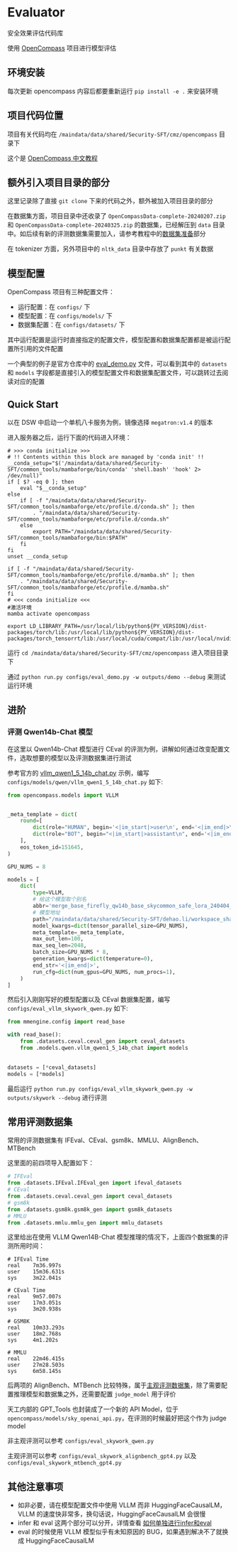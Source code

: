 # Evaluator

安全效果评估代码库

使用 [OpenCompass](https://github.com/open-compass/opencompass/tree/main) 项目进行模型评估

## 环境安装

每次更新 opencompass 内容后都要重新运行 `pip install -e .` 来安装环境

## 项目代码位置

项目有关代码均在 `/maindata/data/shared/Security-SFT/cmz/opencompass` 目录下

这个是 [OpenCompass 中文教程](https://opencompass.readthedocs.io/zh-cn/latest/index.html)

## 额外引入项目目录的部分

这里记录除了直接 `git clone` 下来的代码之外，额外被加入项目目录的部分

在数据集方面，项目目录中还收录了 `OpenCompassData-complete-20240207.zip` 和 `OpenCompassData-complete-20240325.zip` 的数据集，已经解压到 `data` 目录中。如后续有新的评测数据集需要加入，请参考教程中的[数据集准备](https://opencompass.readthedocs.io/zh-cn/latest/get_started/installation.html#id2)部分

在 tokenizer 方面，另外项目中的 `nltk_data` 目录中存放了 `punkt` 有关数据

## 模型配置

OpenCompass 项目有三种配置文件：
- 运行配置：在 `configs/` 下
- 模型配置：在 `configs/models/` 下
- 数据集配置：在 `configs/datasets/` 下

其中运行配置是运行时直接指定的配置文件，模型配置和数据集配置都是被运行配置所引用的文件配置

一个典型的例子是官方仓库中的 [eval_demo.py](https://github.com/open-compass/opencompass/blob/main/configs/eval_demo.py) 文件，可以看到其中的 `datasets` 和 `models` 字段都是直接引入的模型配置文件和数据集配置文件，可以跳转过去阅读对应的配置

## Quick Start

以在 DSW 中启动一个单机八卡服务为例，镜像选择 `megatron:v1.4` 的版本

进入服务器之后，运行下面的代码进入环境：

```shell
# >>> conda initialize >>>
# !! Contents within this block are managed by 'conda init' !!
__conda_setup="$('/maindata/data/shared/Security-SFT/common_tools/mambaforge/bin/conda' 'shell.bash' 'hook' 2> /dev/null)"
if [ $? -eq 0 ]; then
    eval "$__conda_setup"
else
    if [ -f "/maindata/data/shared/Security-SFT/common_tools/mambaforge/etc/profile.d/conda.sh" ]; then
        . "/maindata/data/shared/Security-SFT/common_tools/mambaforge/etc/profile.d/conda.sh"
    else
        export PATH="/maindata/data/shared/Security-SFT/common_tools/mambaforge/bin:$PATH"
    fi
fi
unset __conda_setup

if [ -f "/maindata/data/shared/Security-SFT/common_tools/mambaforge/etc/profile.d/mamba.sh" ]; then
    . "/maindata/data/shared/Security-SFT/common_tools/mambaforge/etc/profile.d/mamba.sh"
fi
# <<< conda initialize <<<
#激活环境
mamba activate opencompass

export LD_LIBRARY_PATH=/usr/local/lib/python${PY_VERSION}/dist-packages/torch/lib:/usr/local/lib/python${PY_VERSION}/dist-packages/torch_tensorrt/lib:/usr/local/cuda/compat/lib:/usr/local/nvidia/lib:/usr/local/nvidia/lib64
```

运行 `cd /maindata/data/shared/Security-SFT/cmz/opencompass` 进入项目目录下

通过 `python run.py configs/eval_demo.py -w outputs/demo --debug` 来测试运行环境

## 进阶

### 评测 Qwen14b-Chat 模型

在这里以 Qwen14b-Chat 模型进行 CEval 的评测为例，讲解如何通过改变配置文件，选取想要的模型以及评测数据集进行测试

参考官方的 [vllm_qwen1_5_14b_chat.py](https://github.com/open-compass/opencompass/blob/main/configs/models/qwen/vllm_qwen1_5_14b_chat.py) 示例，编写 `configs/models/qwen/vllm_qwen1_5_14b_chat.py` 如下:

```python
from opencompass.models import VLLM


_meta_template = dict(
    round=[
        dict(role="HUMAN", begin='<|im_start|>user\n', end='<|im_end|>\n'),
        dict(role="BOT", begin="<|im_start|>assistant\n", end='<|im_end|>\n', generate=True),
    ],
    eos_token_id=151645,
)

GPU_NUMS = 8

models = [
    dict(
        type=VLLM,
        # 给这个模型取个别名
        abbr='merge_base_firefly_qw14b_base_skycommon_safe_lora_240404_hf',
        # 模型地址
        path="/maindata/data/shared/Security-SFT/dehao.li/workspace_shared/llama_factory_local/other_project/Firefly/checkpoint/merge_base_firefly_qw14b_base_skycommon_safe_lora_240404_hf",
        model_kwargs=dict(tensor_parallel_size=GPU_NUMS),
        meta_template=_meta_template,
        max_out_len=100,
        max_seq_len=2048,
        batch_size=GPU_NUMS * 8,
        generation_kwargs=dict(temperature=0),
        end_str='<|im_end|>',
        run_cfg=dict(num_gpus=GPU_NUMS, num_procs=1),
    )
]
```

然后引入刚刚写好的模型配置以及 CEval 数据集配置，编写 `configs/eval_vllm_skywork_qwen.py` 如下:

```python
from mmengine.config import read_base

with read_base():
    from .datasets.ceval.ceval_gen import ceval_datasets
    from .models.qwen.vllm_qwen1_5_14b_chat import models
    

datasets = [*ceval_datasets]
models = [*models]
```

最后运行 `python run.py configs/eval_vllm_skywork_qwen.py -w outputs/skywork --debug` 进行评测



## 常用评测数据集

常用的评测数据集有 IFEval、CEval、gsm8k、MMLU、AlignBench、MTBench

这里面的前四项导入配置如下：

```python
# IFEval
from .datasets.IFEval.IFEval_gen import ifeval_datasets
# CEval
from .datasets.ceval.ceval_gen import ceval_datasets
# gsm8k
from .datasets.gsm8k.gsm8k_gen import gsm8k_datasets
# MMLU
from .datasets.mmlu.mmlu_gen import mmlu_datasets
```

这里给出在使用 VLLM Qwen14B-Chat 模型推理的情况下，上面四个数据集的评测所用时间：

```
# IFEval Time
real    7m36.997s
user    15m36.631s
sys     3m22.041s

# CEval Time
real    9m57.007s
user    17m3.051s
sys     3m20.938s

# GSM8K
real    10m33.293s
user    18m2.768s
sys     4m1.202s

# MMLU
real    22m46.415s
user    27m28.503s
sys     6m58.145s
```

后两项的 AlignBench、MTBench 比较特殊，属于[主观评测数据集](https://opencompass.readthedocs.io/zh-cn/latest/advanced_guides/subjective_evaluation.html)，除了需要配置推理模型和数据集之外，还需要配置 `judge_model` 用于评价

天工内部的 GPT_Tools 也封装成了一个新的 API Model，位于 `opencompass/models/sky_openai_api.py`，在评测的时候最好把这个作为 judge model

非主观评测可以参考 `configs/eval_skywork_qwen.py`

主观评测可以参考 `configs/eval_skywork_alignbench_gpt4.py` 以及 `configs/eval_skywork_mtbench_gpt4.py`


## 其他注意事项

- 如非必要，请在模型配置文件中使用 VLLM 而非 HuggingFaceCausalLM，VLLM 的速度快非常多，换句话说，HuggingFaceCausalLM 会很慢
- infer 和 eval 这两个部分可以分开，详情查看 [如何单独进行infer和eval](https://github.com/open-compass/opencompass/discussions/1021)
- eval 的时候使用 VLLM 模型似乎有未知原因的 BUG，如果遇到解决不了就换成 HuggingFaceCausalLM



